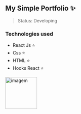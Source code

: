 ## My Simple Portfolio ✨

> Status: Developing

### Technologies used

+ React Js ⭐
+ Css ⭐
+ HTML ⭐
+ Hooks React ⭐

<img width="100" src="https://w7.pngwing.com/pngs/79/518/png-transparent-js-react-js-logo-react-react-native-logos-icon-thumbnail.png" alt="imagem"/>
